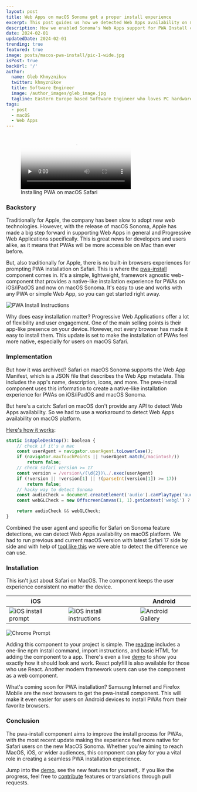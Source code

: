```yaml
---
layout: post
title: Web Apps on macOS Sonoma got a proper install experience
excerpt: This post guides us how we detected Web Apps availability on macOS platform.
description: How we enabled Sonoma's Web Apps support for PWA Install component.
date: 2024-02-01
updatedDate: 2024-02-01
trending: true
featured: true
image: posts/macos-pwa-install/pic-1-wide.jpg
isPost: true
backUrl: '/'
author:
  name: Gleb Khmyznikov
  twitter: khmyznikov
  title: Software Engineer
  image: /author_images/gleb_image.jpg
  tagline: Eastern Europe based Software Engineer who loves PC hardware, gaming handhelds, classic cars and web technologies.
tags:
  - post
  - macOS
  - Web Apps
---
```


<figure>
  <video preload="none" controls poster="/posts/macos-pwa-install/pic-1-wide.jpg">
    <source src="/posts/macos-pwa-install/video.webm" type="video/webm">
  </video>
  <figcaption>Installing PWA on macOS Safari</figcaption>
</figure>

### Backstory

Traditionally for Apple, the company has been slow to adopt new web technologies. However, with the release of macOS Sonoma, Apple has made a big step forward in supporting Web Apps in general and Progressive Web Applications specifically. This is great news for developers and users alike, as it means that PWAs will be more accessible on Mac than ever before.

But, also traditionally for Apple, there is no built-in browsers experiences for prompting PWA installation on Safari. This is where the [pwa-install](https://github.com/khmyznikov/pwa-install) component comes in. It's a simple, lightweight, framework agnostic web-component that provides a native-like installation experience for PWAs on iOS/iPadOS and now on macOS Sonoma. It's easy to use and works with any PWA or simple Web App, so you can get started right away.

![PWA Install Instructions](/posts/macos-pwa-install/pic-3.jpg)

Why does easy installation matter? Progressive Web Applications offer a lot of flexibility and user engagement. One of the main selling points is their app-like presence on your device. However, not every browser has made it easy to install them. This update is set to make the installation of PWAs feel more native, especially for users on macOS Safari.

### Implementation

But how it was archived? Safari on macOS Sonoma supports the Web App Manifest, which is a JSON file that describes the Web App metadata. This includes the app's name, description, icons, and more. The pwa-install component uses this information to create a native-like installation experience for PWAs on iOS/iPadOS and macOS Sonoma.

But here's a catch: Safari on macOS don't provide any API to detect Web Apps availability. So we had to use a workaround to detect Web Apps availability on macOS platform.

[Here's how it works](https://github.com/khmyznikov/pwa-install/blob/cf73d0c382fd87aa6b5a5cc40f0474150efe3487/src/utils.ts#L24):

```js
static isAppleDesktop(): boolean {
    // check if it's a mac
    const userAgent = navigator.userAgent.toLowerCase();
    if (navigator.maxTouchPoints || !userAgent.match(/macintosh/))
        return false;
    // check safari version >= 17
    const version = /version\/(\d{2})\./.exec(userAgent)
    if (!version || !version[1] || !(parseInt(version[1]) >= 17))
        return false;
    // hacky way to detect Sonoma
    const audioCheck = document.createElement('audio').canPlayType('audio/wav; codecs="1"') ? true : false;
    const webGLCheck = new OffscreenCanvas(1, 1).getContext('webgl') ? true : false;

    return audioCheck && webGLCheck;
}
```
Combined the user agent and specific for Safari on Sonoma feature detections, we can detect Web Apps availability on macOS platform. We had to run previous and current macOS version with latest Safari 17 side by side and with help of [tool like this](https://browserleaks.com/features) we were able to detect the difference we can use.

### Installation

This isn't just about Safari on MacOS. The component keeps the user experience consistent no matter the device.

| &nbsp;&nbsp;iOS&nbsp;&nbsp; | &nbsp;&nbsp;&nbsp;&nbsp;&nbsp;&nbsp;&nbsp;&nbsp;&nbsp;&nbsp; | Android |
| --- | --- | --- |
|![iOS install prompt](/posts/macos-pwa-install/pic-4.jpg)|![iOS install instructions](/posts/macos-pwa-install/pic-5.jpg)|![Android Gallery](/posts/macos-pwa-install/pic-6.jpg)|

![Chrome Prompt](/posts/macos-pwa-install/pic-7.jpg)

Adding this component to your project is simple. The [readme](https://github.com/khmyznikov/pwa-install?tab=readme-ov-file#install) includes a one-line npm install command, import instructions, and basic HTML for adding the component to a app. There's even a live [demo](https://khmyznikov.com/pwa-install/) to show you exactly how it should look and work.
React polyfill is also available for those who use React. Another modern framework users can use the component as a web component.

What's coming soon for PWA installation? Samsung Internet and Firefox Mobile are the next browsers to get the pwa-install component. This will make it even easier for users on Android devices to install PWAs from their favorite browsers.

### Conclusion

The pwa-install component aims to improve the install process for PWAs, with the most recent update making the experience feel more native for Safari users on the new MacOS Sonoma. Whether you're aiming to reach MacOS, iOS, or wider audiences, this component can play for you a vital role in creating a seamless PWA installation experience.

Jump into the [demo](https://khmyznikov.com/pwa-install/), see the new features for yourself,. If you like the progress, feel free to [contribute](https://github.com/khmyznikov/pwa-install) features or translations through pull requests.
